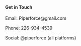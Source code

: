 <h4> Get in Touch</h4>

<p>Email: Piperforce@gmail.com</p>
<p>Phone: 226-934-4539 </p>
<p>Social: @piperforce (all platforms)</p>
